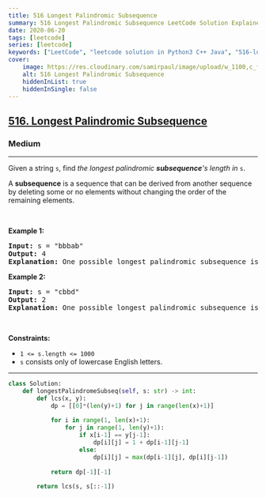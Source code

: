 ```yaml
---
title: 516 Longest Palindromic Subsequence
summary: 516 Longest Palindromic Subsequence LeetCode Solution Explained
date: 2020-06-20
tags: [leetcode]
series: [leetcode]
keywords: ["LeetCode", "leetcode solution in Python3 C++ Java", "516-longest-palindromic-subsequence LeetCode Solution Explained"]
cover:
    image: https://res.cloudinary.com/samirpaul/image/upload/w_1100,c_fit,co_rgb:FFFFFF,l_text:Arial_75_bold:516 Longest Palindromic Subsequence - Solution Explained/problem-solving.webp
    alt: 516 Longest Palindromic Subsequence
    hiddenInList: true
    hiddenInSingle: false
---
```



<h2><a href="https://leetcode.com/problems/longest-palindromic-subsequence/">516. Longest Palindromic Subsequence</a></h2><h3>Medium</h3><hr><div><p>Given a string <code>s</code>, find <em>the longest palindromic <strong>subsequence</strong>'s length in</em> <code>s</code>.</p>

<p>A <strong>subsequence</strong> is a sequence that can be derived from another sequence by deleting some or no elements without changing the order of the remaining elements.</p>

<p>&nbsp;</p>
<p><strong>Example 1:</strong></p>

<pre><strong>Input:</strong> s = "bbbab"
<strong>Output:</strong> 4
<strong>Explanation:</strong> One possible longest palindromic subsequence is "bbbb".
</pre>

<p><strong>Example 2:</strong></p>

<pre><strong>Input:</strong> s = "cbbd"
<strong>Output:</strong> 2
<strong>Explanation:</strong> One possible longest palindromic subsequence is "bb".
</pre>

<p>&nbsp;</p>
<p><strong>Constraints:</strong></p>

<ul>
	<li><code>1 &lt;= s.length &lt;= 1000</code></li>
	<li><code>s</code> consists only of lowercase English letters.</li>
</ul>
</div>

---




```python
class Solution:
    def longestPalindromeSubseq(self, s: str) -> int:
        def lcs(x, y):
            dp = [[0]*(len(y)+1) for j in range(len(x)+1)]
            
            for i in range(1, len(x)+1):
                for j in range(1, len(y)+1):
                    if x[i-1] == y[j-1]:
                        dp[i][j] = 1 + dp[i-1][j-1]
                    else:
                        dp[i][j] = max(dp[i-1][j], dp[i][j-1])
            
            return dp[-1][-1]
        
        return lcs(s, s[::-1])
```
